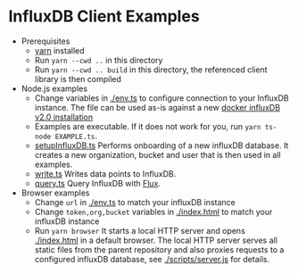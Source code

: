 # InfluxDB Client Examples

- Prerequisites
  - [yarn](https://yarnpkg.com/lang/en/docs/install/) installed
  - Run `yarn --cwd ..` in this directory
  - Run `yarn --cwd .. build` in this directory, the referenced client library is then compiled
- Node.js examples
  - Change variables in [./env.ts](env.ts) to configure connection to your InfluxDB instance. The file can be used as-is against a new [docker influxDB v2.0 installation](https://v2.docs.influxdata.com/v2.0/get-started/)
  - Examples are executable. If it does not work for you, run `yarn ts-node EXAMPLE.ts`.
  - [setupInfluxDB.ts](./setupInfluxDB.ts)
    Performs onboarding of a new influxDB database. It creates a new organization, bucket and user that is then used in all examples.
  - [write.ts](./write.ts)
    Writes data points to InfluxDB.
  - [query.ts](./query.ts)
    Query InfluxDB with [Flux](https://v2.docs.influxdata.com/v2.0/query-data/get-started/).
- Browser examples
  - Change `url` in [./env.ts](env.ts) to match your influxDB instance
  - Change `token,org,bucket` variables in [./index.html](index.html) to match your influxDB instance
  - Run `yarn browser`
    It starts a local HTTP server and opens [./index.html](index.html) in a default browser.
    The local HTTP server serves all static files from the parent repository and also proxies requests
    to a configured influxDB database, see [./scripts/server.js](server.js) for details.
